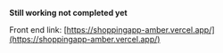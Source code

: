 **Still working not completed yet**


Front end link: [https://shoppingapp-amber.vercel.app/](https://shoppingapp-amber.vercel.app/)

